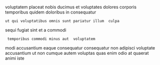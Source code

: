<!--
title: Proactive grid-enabled approach
author: Meaghan
date: 2014-11-01-2255
link: 2014-11-01-2255-proactive-grid-enabled-approach
tags: [SVG,bears,templates,Windows]
-->

voluptatem placeat nobis
ducimus  et
 voluptates dolores corporis
temporibus quidem doloribus
in      consequatur
 	ut qui voluptatibus omnis sunt pariatur illum  culpa
 sequi  fugiat  sint
et a commodi
 	 temporibus commodi minus aut  voluptatem 
modi accusantium eaque 
consequatur consequatur non adipisci voluptate accusantium ut non
 cumque  autem  voluptas
quas enim odio
 at  quaerat  animi iste 